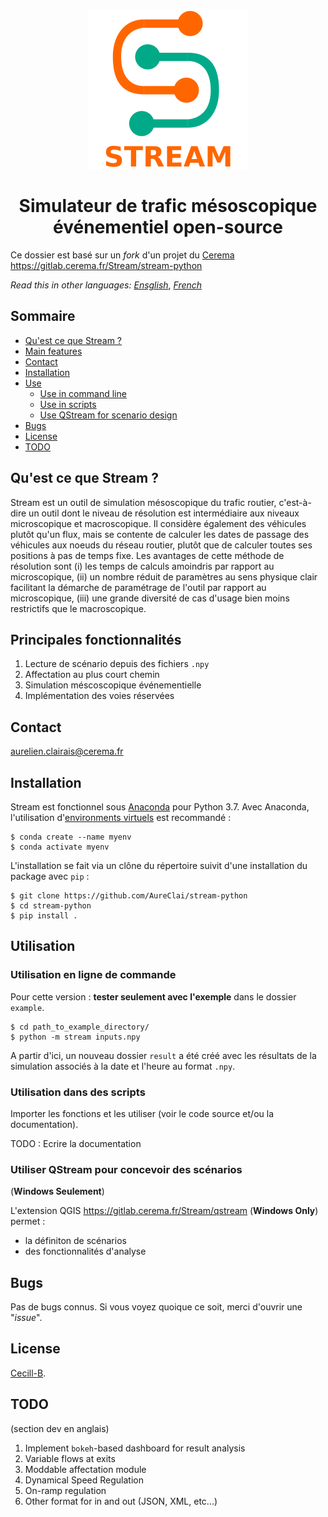 <p align="center">
  <img src="https://github.com/AureClai/stream-python/blob/master/img/logo_plus_name.png" width=256 height=256/>
</p>

<h1 align="center">Simulateur de trafic mésoscopique événementiel open-source</h1>

Ce dossier est basé sur un _fork_ d'un projet du [Cerema](https://cerema.fr)
https://gitlab.cerema.fr/Stream/stream-python

_Read this in other languages:_ _[Ensglish](https://github.com/AureClai/stream-python/blob/master/README.md)_, _[French](https://github.com/AureClai/stream-python/blob/master/README.fr.md)_

## Sommaire

- [Qu'est ce que Stream ?](#qu'est-ce-que-stream)
- [Main features](#main-features)
- [Contact](#contact)
- [Installation](#installation)
- [Use](#use)
  - [Use in command line](#use-in-command-line)
  - [Use in scripts](#use-in-scripts)
  - [Use QStream for scenario design](#use-qstream-for-scenario-design)
- [Bugs](#bugs)
- [License](#license)
- [TODO](#todo)

## Qu'est ce que Stream ?

Stream est un outil de simulation mésoscopique du trafic routier, c'est-à-dire un outil dont le niveau de résolution est intermédiaire aux niveaux microscopique et macroscopique. Il considère également des véhicules plutôt qu'un flux, mais se contente de calculer les dates de passage des véhicules aux noeuds du réseau routier, plutôt que de calculer toutes ses positions à pas de temps fixe.
Les avantages de cette méthode de résolution sont (i) les temps de calculs amoindris par rapport au microscopique, (ii) un nombre réduit de paramètres au sens physique clair facilitant la démarche de paramétrage de l'outil par rapport au microscopique, (iii) une grande diversité de cas d'usage bien moins restrictifs que le macroscopique.

## Principales fonctionnalités

1. Lecture de scénario depuis des fichiers `.npy`
2. Affectation au plus court chemin
3. Simulation méscoscopique événementielle
4. Implémentation des voies réservées

## Contact

aurelien.clairais@cerema.fr

## Installation

Stream est fonctionnel sous [Anaconda](https://www.anaconda.com/distribution/) pour Python 3.7.
Avec Anaconda, l'utilisation d'[environments virtuels](https://docs.conda.io/projects/conda/en/latest/user-guide/tasks/manage-environments.html) est recommandé :

```
$ conda create --name myenv
$ conda activate myenv
```

L'installation se fait via un clône du répertoire suivit d'une installation du package avec `pip` :

```console
$ git clone https://github.com/AureClai/stream-python
$ cd stream-python
$ pip install .
```

## Utilisation

### Utilisation en ligne de commande

Pour cette version : **tester seulement avec l'exemple** dans le dossier `example`.

```
$ cd path_to_example_directory/
$ python -m stream inputs.npy
```

A partir d'ici, un nouveau dossier `result` a été créé avec les résultats de la simulation associés à la date et l'heure au format `.npy`.

### Utilisation dans des scripts

Importer les fonctions et les utiliser (voir le code source et/ou la documentation).

TODO : Ecrire la documentation

### Utiliser QStream pour concevoir des scénarios

(**Windows Seulement**)

L'extension QGIS https://gitlab.cerema.fr/Stream/qstream (**Windows Only**) permet :

- la définiton de scénarios
- des fonctionnalités d'analyse

## Bugs

Pas de bugs connus. Si vous voyez quoique ce soit, merci d'ouvrir une "_issue_".

## License

[Cecill-B](http://www.cecill.info/licences/Licence_CeCILL-B_V1-fr.html).

## TODO

(section dev en anglais)

1. Implement `bokeh`-based dashboard for result analysis
2. Variable flows at exits
3. Moddable affectation module
4. Dynamical Speed Regulation
5. On-ramp regulation
6. Other format for in and out (JSON, XML, etc...)
